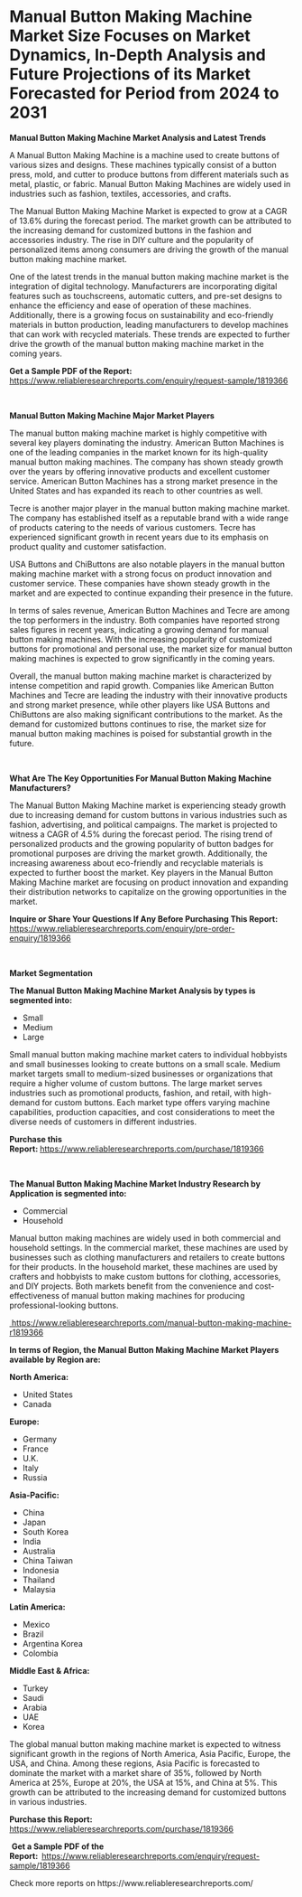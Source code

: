 <p><h1>Manual Button Making Machine Market Size Focuses on Market Dynamics, In-Depth Analysis and Future Projections of its Market Forecasted for Period from 2024 to 2031</h1></p><p><strong>Manual Button Making Machine Market Analysis and Latest Trends</strong></p>
<p><p>A Manual Button Making Machine is a machine used to create buttons of various sizes and designs. These machines typically consist of a button press, mold, and cutter to produce buttons from different materials such as metal, plastic, or fabric. Manual Button Making Machines are widely used in industries such as fashion, textiles, accessories, and crafts.</p><p>The Manual Button Making Machine Market is expected to grow at a CAGR of 13.6% during the forecast period. The market growth can be attributed to the increasing demand for customized buttons in the fashion and accessories industry. The rise in DIY culture and the popularity of personalized items among consumers are driving the growth of the manual button making machine market.</p><p>One of the latest trends in the manual button making machine market is the integration of digital technology. Manufacturers are incorporating digital features such as touchscreens, automatic cutters, and pre-set designs to enhance the efficiency and ease of operation of these machines. Additionally, there is a growing focus on sustainability and eco-friendly materials in button production, leading manufacturers to develop machines that can work with recycled materials. These trends are expected to further drive the growth of the manual button making machine market in the coming years.</p></p>
<p><strong>Get a Sample PDF of the Report:&nbsp;</strong> <a href="https://www.reliableresearchreports.com/enquiry/request-sample/1819366">https://www.reliableresearchreports.com/enquiry/request-sample/1819366</a></p>
<p>&nbsp;</p>
<p><strong>Manual Button Making Machine Major Market Players</strong></p>
<p><p>The manual button making machine market is highly competitive with several key players dominating the industry. American Button Machines is one of the leading companies in the market known for its high-quality manual button making machines. The company has shown steady growth over the years by offering innovative products and excellent customer service. American Button Machines has a strong market presence in the United States and has expanded its reach to other countries as well.</p><p>Tecre is another major player in the manual button making machine market. The company has established itself as a reputable brand with a wide range of products catering to the needs of various customers. Tecre has experienced significant growth in recent years due to its emphasis on product quality and customer satisfaction.</p><p>USA Buttons and ChiButtons are also notable players in the manual button making machine market with a strong focus on product innovation and customer service. These companies have shown steady growth in the market and are expected to continue expanding their presence in the future.</p><p>In terms of sales revenue, American Button Machines and Tecre are among the top performers in the industry. Both companies have reported strong sales figures in recent years, indicating a growing demand for manual button making machines. With the increasing popularity of customized buttons for promotional and personal use, the market size for manual button making machines is expected to grow significantly in the coming years. </p><p>Overall, the manual button making machine market is characterized by intense competition and rapid growth. Companies like American Button Machines and Tecre are leading the industry with their innovative products and strong market presence, while other players like USA Buttons and ChiButtons are also making significant contributions to the market. As the demand for customized buttons continues to rise, the market size for manual button making machines is poised for substantial growth in the future.</p></p>
<p>&nbsp;</p>
<p><strong>What Are The Key Opportunities For Manual Button Making Machine Manufacturers?</strong></p>
<p><p>The Manual Button Making Machine market is experiencing steady growth due to increasing demand for custom buttons in various industries such as fashion, advertising, and political campaigns. The market is projected to witness a CAGR of 4.5% during the forecast period. The rising trend of personalized products and the growing popularity of button badges for promotional purposes are driving the market growth. Additionally, the increasing awareness about eco-friendly and recyclable materials is expected to further boost the market. Key players in the Manual Button Making Machine market are focusing on product innovation and expanding their distribution networks to capitalize on the growing opportunities in the market.</p></p>
<p><strong>Inquire or Share Your Questions If Any Before Purchasing This Report:</strong> <a href="https://www.reliableresearchreports.com/enquiry/pre-order-enquiry/1819366">https://www.reliableresearchreports.com/enquiry/pre-order-enquiry/1819366</a></p>
<p>&nbsp;</p>
<p><strong>Market Segmentation</strong></p>
<p><strong>The Manual Button Making Machine Market Analysis by types is segmented into:</strong></p>
<p><ul><li>Small</li><li>Medium</li><li>Large</li></ul></p>
<p><p>Small manual button making machine market caters to individual hobbyists and small businesses looking to create buttons on a small scale. Medium market targets small to medium-sized businesses or organizations that require a higher volume of custom buttons. The large market serves industries such as promotional products, fashion, and retail, with high-demand for custom buttons. Each market type offers varying machine capabilities, production capacities, and cost considerations to meet the diverse needs of customers in different industries.</p></p>
<p><strong>Purchase this Report:&nbsp;</strong><a href="https://www.reliableresearchreports.com/purchase/1819366">https://www.reliableresearchreports.com/purchase/1819366</a></p>
<p>&nbsp;</p>
<p><strong>The Manual Button Making Machine Market Industry Research by Application is segmented into:</strong></p>
<p><ul><li>Commercial</li><li>Household</li></ul></p>
<p><p>Manual button making machines are widely used in both commercial and household settings. In the commercial market, these machines are used by businesses such as clothing manufacturers and retailers to create buttons for their products. In the household market, these machines are used by crafters and hobbyists to make custom buttons for clothing, accessories, and DIY projects. Both markets benefit from the convenience and cost-effectiveness of manual button making machines for producing professional-looking buttons.</p></p>
<p><a href="https://www.reliableresearchreports.com/manual-button-making-machine-r1819366">&nbsp;https://www.reliableresearchreports.com/manual-button-making-machine-r1819366</a></p>
<p><strong>In terms of Region, the Manual Button Making Machine Market Players available by Region are:</strong></p>
<p>
    <p> <strong> North America: </strong>
        <ul>
            <li>United States</li>
            <li>Canada</li>
        </ul>
        </p> 
    <p> <strong> Europe: </strong>
        <ul>
            <li>Germany</li>
            <li>France</li>
            <li>U.K.</li>
            <li>Italy</li>
            <li>Russia</li>
        </ul>
        </p> 
    <p> <strong> Asia-Pacific: </strong>
        <ul>
            <li>China</li>
            <li>Japan</li>
            <li>South Korea</li>
            <li>India</li>
            <li>Australia</li>
            <li>China Taiwan</li>
            <li>Indonesia</li>
            <li>Thailand</li>
            <li>Malaysia</li>
        </ul>
        </p> 
    <p> <strong> Latin America: </strong>
        <ul>
            <li>Mexico</li>
            <li>Brazil</li>
            <li>Argentina Korea</li>
            <li>Colombia</li>
        </ul>
        </p> 
    <p> <strong> Middle East & Africa: </strong>
        <ul>
            <li>Turkey</li>
            <li>Saudi</li>
            <li>Arabia</li>
            <li>UAE</li>
            <li>Korea</li>
        </ul>
    </p>
    </p>
<p><p>The global manual button making machine market is expected to witness significant growth in the regions of North America, Asia Pacific, Europe, the USA, and China. Among these regions, Asia Pacific is forecasted to dominate the market with a market share of 35%, followed by North America at 25%, Europe at 20%, the USA at 15%, and China at 5%. This growth can be attributed to the increasing demand for customized buttons in various industries.</p></p>
<p><strong>Purchase this Report: </strong><a href="https://www.reliableresearchreports.com/purchase/1819366">https://www.reliableresearchreports.com/purchase/1819366</a></p>
<p>&nbsp;<strong>Get a Sample PDF of the Report:&nbsp;&nbsp;</strong><a href="https://www.reliableresearchreports.com/enquiry/request-sample/1819366">https://www.reliableresearchreports.com/enquiry/request-sample/1819366</a></p>
<p><strong></strong></p>
<p>Check more reports on https://www.reliableresearchreports.com/</p>